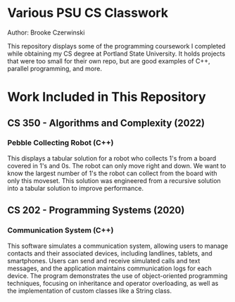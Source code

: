 # Various PSU CS Classwork
Author: Brooke Czerwinski

This repository displays some of the programming coursework I completed while obtaining my CS degree at Portland State University. It holds projects that were too small for their own repo, but are good examples of C++, parallel programming, and more.


# Work Included in This Repository

## CS 350 - Algorithms and Complexity (2022)

### Pebble Collecting Robot (C++)
This displays a tabular solution for a robot who collects 1's from a board covered in 1's and 0s. The robot can only move right and down. We want to know the largest number of 1's the robot can collect from the board with only this moveset. This solution was engineered from a recursive solution into a tabular solution to improve performance.


## CS 202 - Programming Systems (2020)

### Communication System (C++)
This software simulates a communication system, allowing users to manage contacts and their associated devices, including landlines, tablets, and smartphones. Users can send and receive simulated calls and text messages, and the application maintains communication logs for each device. The program demonstrates the use of object-oriented programming techniques, focusing on inheritance and operator overloading, as well as the implementation of custom classes like a String class.
